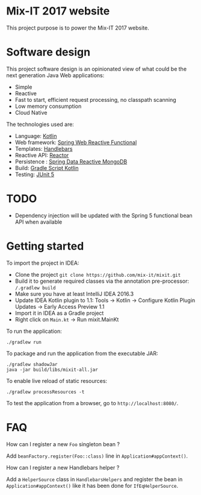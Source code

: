 # Mix-IT 2017 website

This project purpose is to power the Mix-IT 2017 website.

# Software design

This project software design is an opinionated view of what could be the next generation Java Web applications:
 - Simple
 - Reactive
 - Fast to start, efficient request processing, no classpath scanning
 - Low memory consumption
 - Cloud Native

The technologies used are:
 - Language: [Kotlin](https://kotlin.link/) 
 - Web framework: [Spring Web Reactive Functional](https://spring.io/blog/2016/09/22/new-in-spring-5-functional-web-framework)
 - Templates: [Handlebars](https://github.com/jknack/handlebars.java)
 - Reactive API: [Reactor](http://projectreactor.io/)
 - Persistence : [Spring Data Reactive MongoDB](https://spring.io/blog/2016/11/28/going-reactive-with-spring-data)
 - Build: [Gradle Script Kotlin](https://github.com/gradle/gradle-script-kotlin)
 - Testing: [JUnit 5](http://junit.org/junit5/)
 
# TODO

 - Dependency injection will be updated with the Spring 5 functional bean API when available

# Getting started

To import the project in IDEA:
 - Clone the project `git clone https://github.com/mix-it/mixit.git`
 - Build it to generate required classes via the annotation pre-processor: `/.gradlew build`
 - Make sure you have at least IntelliJ IDEA 2016.3
 - Update IDEA Kotlin plugin to 1.1: Tools -> Kotlin -> Configure Kotlin Plugin Updates -> Early Access Preview 1.1
 - Import it in IDEA as a Gradle project
 - Right click on `Main.kt` -> Run mixit.MainKt

To run the application:
```
./gradlew run
```

To package and run the application from the executable JAR:
```
./gradlew shadowJar
java -jar build/libs/mixit-all.jar
```

To enable live reload of static resources:
```
./gradlew processResources -t
```

To test the application from a browser, go to `http://localhost:8080/`.


# FAQ

How can I register a new `Foo` singleton bean ?

Add `beanFactory.register(Foo::class)` line in `Application#appContext()`.

How can I register a new Handlebars helper ?

Add a `HelperSource` class in `HandlebarsHelpers` and register the bean in `Application#appContext()` like it has been done for `IfEqHelperSource`.
